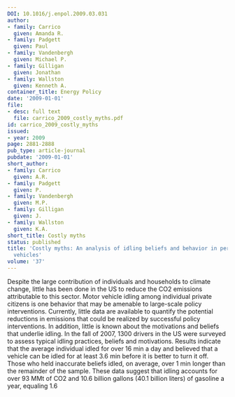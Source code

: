 ```yaml
---
DOI: 10.1016/j.enpol.2009.03.031
author:
- family: Carrico
  given: Amanda R.
- family: Padgett
  given: Paul
- family: Vandenbergh
  given: Michael P.
- family: Gilligan
  given: Jonathan
- family: Wallston
  given: Kenneth A.
container_title: Energy Policy
date: '2009-01-01'
file:
- desc: full text
  file: carrico_2009_costly_myths.pdf
id: carrico_2009_costly_myths
issued:
- year: 2009
page: 2881-2888
pub_type: article-journal
pubdate: '2009-01-01'
short_author:
- family: Carrico
  given: A.R.
- family: Padgett
  given: P.
- family: Vandenbergh
  given: M.P.
- family: Gilligan
  given: J.
- family: Wallston
  given: K.A.
short_title: Costly myths
status: published
title: 'Costly myths: An analysis of idling beliefs and behavior in personal motor
  vehicles'
volume: '37'
---
```

Despite the large contribution of individuals and households to climate change, little has been done in the US to reduce the CO2 emissions attributable to this sector. Motor vehicle idling among individual private citizens is one behavior that may be amenable to large-scale policy interventions. Currently, little data are available to quantify the potential reductions in emissions that could be realized by successful policy interventions. In addition, little is known about the motivations and beliefs that underlie idling. In the fall of 2007, 1300 drivers in the US were surveyed to assess typical idling practices, beliefs and motivations. Results indicate that the average individual idled for over 16 min a day and believed that a vehicle can be idled for at least 3.6 min before it is better to turn it off. Those who held inaccurate beliefs idled, on average, over 1 min longer than the remainder of the sample. These data suggest that idling accounts for over 93 MMt of CO2 and 10.6 billion gallons (40.1 billion liters) of gasoline a year, equaling 1.6
